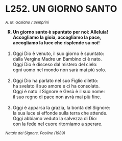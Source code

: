 # L252. UN GIORNO SANTO

<sub><i>A. M. Galliano / Semprini</i></sub>
<ol>
	<b><li type="A" value="18">Un giorno santo è spuntato per noi: Alleluia!<br>
		Accogliamo la gioia, accogliamo la pace,<br>
		accogliamo la luce che risplende su noi!</li></b><br>
	<li value="1">Oggi Dio è venuto, il suo giorno è spuntato:<br>
		dalla Vergine Madre un Bambino ci è nato.<br>
		Oggi Dio è disceso dal mistero del cielo:<br>
		ogni uomo nel mondo non sarà mai più solo.</li><br>
	<li>Oggi Dio ha parlato nel suo Figlio diletto:<br>
		ha svelato il suo amore e ci ha consolato.<br>
		Oggi è nato il Signore e Gesù è il suo nome:<br>
		il suo regno di pace non avrà mai più fine.</li><br>
	<li>Oggi è apparsa la grazia, la bontà del Signore:<br>
		la sua luce si effonde sulla terra che attende.<br>
		Oggi abbiamo veduto la salvezza di Dio:<br>
		con la fede nel cuore ritorniamo a sperare.</li>
</ol>
<sub><i>Natale del Signore, Paoline (1989)</i></sub>
